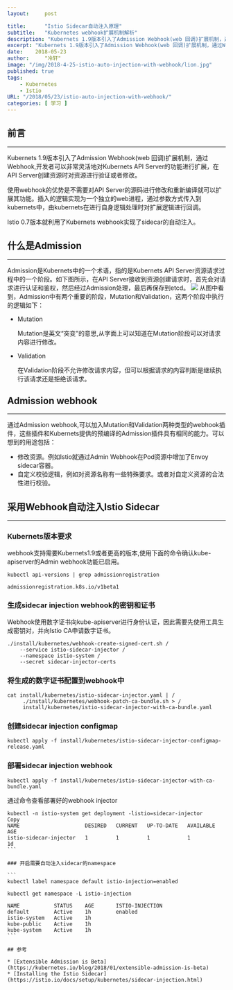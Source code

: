 ```yaml
---
layout:     post

title:      "Istio Sidecar自动注入原理"
subtitle:   "Kubernetes webhook扩展机制解析"
description: "Kubernets 1.9版本引入了Admission Webhook(web 回调)扩展机制，通过Webhook,开发者可以非常灵活地对Kubernets API Server的功能进行扩展，在API Server创建资源时对资源进行验证或者修改。 Istio 0.7版本就利用了Kubernets webhook实现了sidecar的自动注入。"
excerpt: "Kubernets 1.9版本引入了Admission Webhook(web 回调)扩展机制，通过Webhook,开发者可以非常灵活地对Kubernets API Server的功能进行扩展，在API Server创建资源时对资源进行验证或者修改。 Istio 0.7版本就利用了Kubernets webhook实现了sidecar的自动注入。"
date:    2018-05-23
author:     "冷轩"
image: "/img/2018-4-25-istio-auto-injection-with-webhook/lion.jpg"
published: true 
tags:
    - Kubernetes
    - Istio
URL: "/2018/05/23/istio-auto-injection-with-webhook/"
categories: [ 学习 ]
---
```


## 前言
- - -
Kubernets 1.9版本引入了Admission Webhook(web 回调)扩展机制，通过Webhook,开发者可以非常灵活地对Kubernets API Server的功能进行扩展，在API Server创建资源时对资源进行验证或者修改。

使用webhook的优势是不需要对API Server的源码进行修改和重新编译就可以扩展其功能。插入的逻辑实现为一个独立的web进程，通过参数方式传入到kubernets中，由kubernets在进行自身逻辑处理时对扩展逻辑进行回调。

Istio 0.7版本就利用了Kubernets webhook实现了sidecar的自动注入。
<!--more-->
## 什么是Admission
---
Admission是Kubernets中的一个术语，指的是Kubernets API Server资源请求过程中的一个阶段。如下图所示，在API Server接收到资源创建请求时，首先会对请求进行认证和鉴权，然后经过Admission处理，最后再保存到etcd。 
![](/img/2018-4-25-istio-auto-injection-with-webhook/admission-phase.png)
从图中看到，Admission中有两个重要的阶段，Mutation和Validation，这两个阶段中执行的逻辑如下：
* Mutation
  
  Mutation是英文“突变”的意思,从字面上可以知道在Mutation阶段可以对请求内容进行修改。
* Validation

  在Validation阶段不允许修改请求内容，但可以根据请求的内容判断是继续执行该请求还是拒绝该请求。

## Admission webhook
---
通过Admission webhook,可以加入Mutation和Validation两种类型的webhook插件，这些插件和Kubernets提供的预编译的Admission插件具有相同的能力。可以想到的用途包括：
* 修改资源。例如Istio就通过Admin Webhook在Pod资源中增加了Envoy sidecar容器。
* 自定义校验逻辑，例如对资源名称有一些特殊要求。或者对自定义资源的合法性进行校验。

## 采用Webhook自动注入Istio Sidecar
---
### Kubernets版本要求
webhook支持需要Kubernets1.9或者更高的版本,使用下面的命令确认kube-apiserver的Admin webhook功能已启用。

```
kubectl api-versions | grep admissionregistration

admissionregistration.k8s.io/v1beta1
```
### 生成sidecar injection webhook的密钥和证书
Webhook使用数字证书向kube-apiserver进行身份认证，因此需要先使用工具生成密钥对，并向Istio CA申请数字证书。

```
./install/kubernetes/webhook-create-signed-cert.sh /
    --service istio-sidecar-injector /
    --namespace istio-system /
    --secret sidecar-injector-certs
```

### 将生成的数字证书配置到webhook中

```
cat install/kubernetes/istio-sidecar-injector.yaml | /
     ./install/kubernetes/webhook-patch-ca-bundle.sh > /
     install/kubernetes/istio-sidecar-injector-with-ca-bundle.yaml
```

### 创建sidecar injection configmap

```
kubectl apply -f install/kubernetes/istio-sidecar-injector-configmap-release.yaml
```

### 部署sidecar injection webhook

```
kubectl apply -f install/kubernetes/istio-sidecar-injector-with-ca-bundle.yaml
```

通过命令查看部署好的webhook injector

````
kubectl -n istio-system get deployment -listio=sidecar-injector
Copy
NAME                     DESIRED   CURRENT   UP-TO-DATE   AVAILABLE   AGE
istio-sidecar-injector   1         1         1            1           1d
```

### 开启需要自动注入sidecar的namespace 

```
kubectl label namespace default istio-injection=enabled

kubectl get namespace -L istio-injection

NAME           STATUS    AGE       ISTIO-INJECTION
default        Active    1h        enabled
istio-system   Active    1h        
kube-public    Active    1h        
kube-system    Active    1h  
```

## 参考

* [Extensible Admission is Beta](https://kubernetes.io/blog/2018/01/extensible-admission-is-beta)
* [Installing the Istio Sidecar](https://istio.io/docs/setup/kubernetes/sidecar-injection.html)
